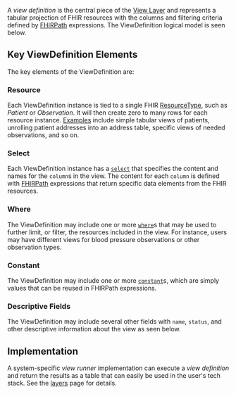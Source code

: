 A *view definition* is the central piece of the [View Layer](layers.html#the-view-layer) and represents a tabular projection of FHIR resources with the columns and filtering criteria defined by [FHIRPath](https://hl7.org/fhirpath/) expressions. The ViewDefinition logical model is seen below.

## Key ViewDefinition Elements
The key elements of the ViewDefinition are:

### Resource
Each ViewDefinition instance is tied to a single FHIR [ResourceType](StructureDefinition-ViewDefinition-definitions.html#diff_ViewDefinition.resource),
such as *Patient* or *Observation*. It will then create zero to many rows for each resource
instance. [Examples](StructureDefinition-ViewDefinition-examples.html) include simple tabular
views of patients, unrolling patient addresses into an address table, specific views of needed
observations, and so on.

### Select
Each ViewDefinition instance has a [`select`](StructureDefinition-ViewDefinition-definitions.html#diff_ViewDefinition.select) that specifies the content and names for the `column`s in the view. The content for each `column` is defined with [FHIRPath](https://hl7.org/fhirpath/) expressions that return specific data elements from the FHIR resources.

### Where
The ViewDefinition may include one or more [`where`](StructureDefinition-ViewDefinition-definitions.html#diff_ViewDefinition.where)s that may be used to further limit, or filter, the resources included in the view.
For instance, users may have different views for blood pressure observations or other observation types.

### Constant
The ViewDefinition may include one or more [`constant`](StructureDefinition-ViewDefinition-definitions.html#diff_ViewDefinition.constant)s, which are simply values that can be reused in FHIRPath expressions.


### Descriptive Fields
The ViewDefinition may include several other fields with `name`, `status`, and other descriptive information about the view as seen below.

## Implementation

A system-specific *view runner* implementation can execute a *view definition* and
return the results as a table that can easily be used in the user's tech stack. See the [layers](layers.html) page for details.